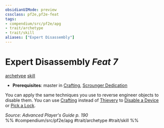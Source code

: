 ```yaml
---
obsidianUIMode: preview
cssclass: pf2e,pf2e-feat
tags:
- compendium/src/pf2e/apg
- trait/archetype
- trait/skill
aliases: ["Expert Disassembly"]
---
```

# Expert Disassembly  *Feat 7*  
[archetype](rules/traits/archetype.md)  [skill](rules/traits/skill.md)  

- **Prerequisites**: master in [Crafting](compendium/skills.md#Crafting), [Scrounger Dedication](compendium/feats/scrounger-dedication-apg.md)

You can apply the same techniques you use to reverse engineer objects to disable them. You can use [Crafting](compendium/skills.md#Crafting) instead of [Thievery](compendium/skills.md#Thievery) to [Disable a Device](rules/actions/disable-a-device.md) or [Pick a Lock](rules/actions/pick-a-lock.md).

*Source: Advanced Player's Guide p. 190*  
%% #compendium/src/pf2e/apg #trait/archetype #trait/skill %%
